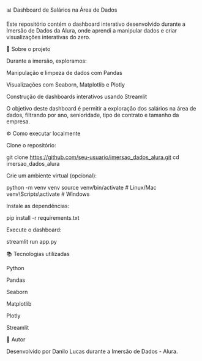 📊 Dashboard de Salários na Área de Dados

Este repositório contém o dashboard interativo desenvolvido durante a Imersão de Dados da Alura, onde aprendi a manipular dados e criar visualizações interativas do zero.

🚀 Sobre o projeto

Durante a imersão, exploramos:

Manipulação e limpeza de dados com Pandas

Visualizações com Seaborn, Matplotlib e Plotly

Construção de dashboards interativos usando Streamlit

O objetivo deste dashboard é permitir a exploração dos salários na área de dados, filtrando por ano, senioridade, tipo de contrato e tamanho da empresa.

⚙️ Como executar localmente

Clone o repositório:

git clone https://github.com/seu-usuario/imersao_dados_alura.git
cd imersao_dados_alura


Crie um ambiente virtual (opcional):

python -m venv venv
source venv/bin/activate   # Linux/Mac
venv\Scripts\activate      # Windows


Instale as dependências:

pip install -r requirements.txt


Execute o dashboard:

streamlit run app.py

📚 Tecnologias utilizadas

Python

Pandas

Seaborn

Matplotlib

Plotly

Streamlit

👤 Autor

Desenvolvido por Danilo Lucas durante a Imersão de Dados - Alura.
